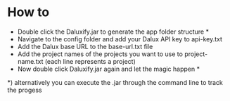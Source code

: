 # How to
* Double click the Daluxify.jar to generate the app folder structure *
* Navigate to the config folder and add your Dalux API key to api-key.txt
* Add the Dalux base URL to the base-url.txt file
* Add the project names of the projects you want to use to project-name.txt (each line represents a project)
* Now double click Daluxify.jar again and let the magic happen *

\*) alternatively you can execute the .jar through the command line to track the progess 

